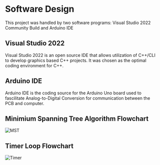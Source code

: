 # Software Design
This project was handled by two software programs: Visual Studio 2022 Community Build and Arduino IDE

## Visual Studio 2022
Visual Studio 2022 is an open source IDE that allows utilization of C++/CLI to develop graphics based C++ projects. It was chosen as the optimal coding environment for C++.

## Arduino IDE
Arduino IDE is the coding source for the Arduino Uno board used to fascilitate Analog-to-Digital Conversion for communication between the PCB and computer.

## Minimium Spanning Tree Algorithm Flowchart
![MST](https://github.com/MiyuYamasaki-Davis/EE-Emerge-2023-DancePad/blob/main/pictures/Software/MST(1).png?raw=true)

## Timer Loop Flowchart
![Timer](https://github.com/MiyuYamasaki-Davis/EE-Emerge-2023-DancePad/blob/main/pictures/Software/Timer.png?raw=true)
